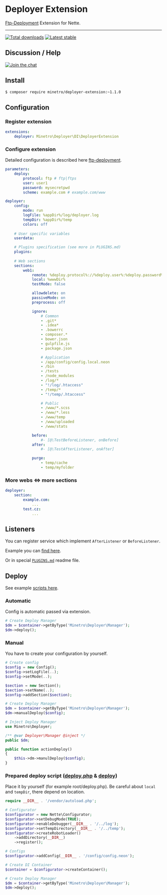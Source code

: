# Deployer Extension

[Ftp-Deployment](https://github.com/dg/ftp-deployment) Extension for Nette. 

-----

[![Total downloads](https://img.shields.io/packagist/dt/minetro/deployer-extension.svg?style=flat-square)](https://packagist.org/packages/minetro/deployer-extension)
[![Latest stable](https://img.shields.io/packagist/v/minetro/deployer-extension.svg?style=flat-square)](https://packagist.org/packages/minetro/deployer-extension)

## Discussion / Help

[![Join the chat](https://img.shields.io/gitter/room/minetro/nette.svg?style=flat-square)](https://gitter.im/minetro/nette?utm_source=badge&utm_medium=badge&utm_campaign=pr-badge&utm_content=badge)

## Install
```sh
$ composer require minetro/deployer-extension:~1.1.0
```

## Configuration

### Register extension
```yaml
extensions:
    deployer: Minetro\Deployer\DI\DeployerExtension
```

### Configure extension

Detailed configuration is described here [ftp-deployment](https://github.com/dg/ftp-deployment).

```yaml
parameters:
    deploy:
        protocol: ftp # ftp|ftps
        user: user1
        password: mysecretpwd
        scheme: example.com # example.com/www     

deployer:
    config:
        mode: run
        logFile: %appDir%/log/deployer.log
        tempDir: %appDir%/temp
        colors: off
        
    # User specific variables
    userdata: 

    # Plugins specification (see more in PLUGINS.md)
    plugins:
        
    # Web sections
    sections:
        web1:
            remote: %deploy.protocol%://%deploy.user%:%deploy.password%@%deploy.scheme%
            local: %wwwDir%
            testMode: false

            allowdelete: on
            passiveMode: on
            preprocess: off

            ignore:
                # Common
                - .git*
                - .idea*
                - .bowerrc
                - composer.*
                - bower.json
                - gulpfile.js
                - package.json

                # Application
                - /app/config/config.local.neon
                - /bin
                - /tests
                - /node_modules
                - /log/*
                - "!/log/.htaccess"
                - /temp/*
                - "!/temp/.htaccess"

                # Public
                - /www/*.scss
                - /www/*.less
                - /www/temp
                - /www/uploaded
                - /www/stats

            before:
                #- [@\TestBeforeListener, onBefore]
            after:
                #- [@\TestAfterListener, onAfter]

            purge:
                - temp/cache
                - temp/myfolder
```

### More webs <=> more sections

```yaml
deployer:
    section:
        example.com:
            ...
        test.cz:
            ...
```

## Listeners

You can register service which implement `AfterListener` or `BeforeListener`.

Example you can [find here](https://github.com/minetro/deployer-extension/tree/master/examples).

Or in special [`PLUGINS.md`](https://github.com/minetro/deployer-extension/tree/master/PLUGINS.md) readme file.

## Deploy

See example [scripts here](https://github.com/minetro/deployer-extension/tree/master/examples). 

### Automatic

Config is automatic passed via extension.

```php
# Create Deploy Manager
$dm = $container->getByType('Minetro\Deployer\Manager');
$dm->deploy();
```

### Manual

You have to create your configuration by yourself.

```php
# Create config
$config = new Config();
$config->setLogFile(..);
$config->setMode(..);

$section = new Section();
$section->setName(..);
$config->addSection($section);
```

```php
# Create Deploy Manager
$dm = $container->getByType('Minetro\Deployer\Manager');
$dm->manualDeploy($config);
```

```php
# Inject Deploy Manager
use Minetro\Deployer;

/** @var Deployer\Manager @inject */
public $dm;

public function actionDeploy() 
{
    $this->dm->manulDeploy($config);
}
```

### Prepared deploy script ([deploy.php](https://github.com/minetro/deployer-extension/tree/master/examples/deploy.php) & [deploy](https://github.com/minetro/deployer-extension/tree/master/examples/deploy))

Place it by yourself (for example root/deploy.php). Be careful about `local` and `tempDir`, there depend on location.

```php
require __DIR__ . '/vendor/autoload.php';

# Configurator
$configurator = new Nette\Configurator;
$configurator->setDebugMode(TRUE);
$configurator->enableDebugger(__DIR__ . '/../log');
$configurator->setTempDirectory(__DIR__ . '/../temp');
$configurator->createRobotLoader()
    ->addDirectory(__DIR__)
    ->register();

# Configs
$configurator->addConfig(__DIR__ . '/config/config.neon');

# Create DI Container
$container = $configurator->createContainer();

# Create Deploy Manager
$dm = $container->getByType('Minetro\Deployer\Manager');
$dm->deploy();
```

